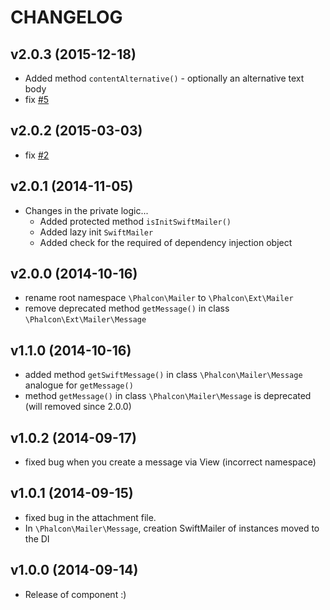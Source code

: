 # CHANGELOG

## v2.0.3 (2015-12-18)
- Added method `contentAlternative()` - optionally an alternative text body 
- fix [#5](https://github.com/phalcon-ext/mailer/issues/5)

## v2.0.2 (2015-03-03)
- fix [#2](https://github.com/phalcon-ext/mailer/issues/2)

## v2.0.1 (2014-11-05)
- Changes in the private logic...
  - Added protected method `isInitSwiftMailer()`
  - Added lazy init `SwiftMailer`
  - Added check for the required of dependency injection object
  
## v2.0.0 (2014-10-16)
- rename root namespace `\Phalcon\Mailer` to `\Phalcon\Ext\Mailer`
- remove deprecated method `getMessage()` in class `\Phalcon\Ext\Mailer\Message`

## v1.1.0 (2014-10-16)
- added method `getSwiftMessage()` in class `\Phalcon\Mailer\Message` analogue for `getMessage()`
- method `getMessage()` in class `\Phalcon\Mailer\Message` is deprecated (will removed since 2.0.0)

## v1.0.2 (2014-09-17)
- fixed bug when you create a message via View (incorrect namespace)

## v1.0.1 (2014-09-15)
- fixed bug in the attachment file.
- In `\Phalcon\Mailer\Message`, creation SwiftMailer of instances moved to the DI

## v1.0.0 (2014-09-14)
- Release of component :) 

